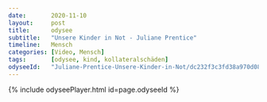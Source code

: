 ```yaml
---
date:       2020-11-10
layout:     post
title:      odysee
subtitle:   "Unsere Kinder in Not - Juliane Prentice"
timeline:   Mensch
categories: [Video, Mensch]
tags:       [odysee, kind, kollateralschäden]
odyseeId:   "Juliane-Prentice-Unsere-Kinder-in-Not/dc232f3c3fd38a970d086c784faa0a9967b53887?r=85K3nVKwErwFSLmY3w6mXQY83BfD1yF4"
---
```

{% include odyseePlayer.html id=page.odyseeId %}
